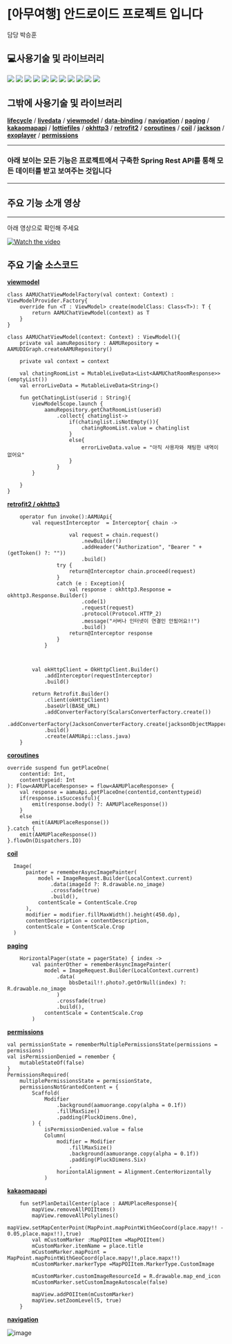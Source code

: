 [아무여행] 안드로이드 프로젝트 입니다
======================

담당 박승훈

## 💻사용기술 및 라이브러리
<div>
<img src="https://img.shields.io/badge/Gradle-02303A?style=flat-square&logo=Gradle&logoColor=white"/>
<img src="https://img.shields.io/badge/Kotlin-7F52FF?style=flat-square&logo=Kotlin&logoColor=white"/>
<img src="https://img.shields.io/badge/jetpackcompose-4285F4?style=flat-square&logo=jetpackcompose&logoColor=white"/>
<img src="https://img.shields.io/badge/Android-3DDC84?style=flat-square&logo=Android&logoColor=white"/>
<img src="https://img.shields.io/badge/AndroidStudio-3DDC84?style=flat-square&logo=AndroidStudio&logoColor=white"/>
<img src="https://img.shields.io/badge/Firebase-FFCA28?style=flat-square&logo=Firebase&logoColor=white"/>
<img src="https://img.shields.io/badge/Spring-6DB33F?style=flat-square&logo=Spring&logoColor=white"/>
<img src="https://img.shields.io/badge/SpringSecurity-6DB33F?style=flat-square&logo=SpringSecurity&logoColor=white"/>
<img src="https://img.shields.io/badge/JSON-000000?style=flat-square&logo=JSON&logoColor=white"/>
<img src="https://img.shields.io/badge/JSONWebTokens-000000?style=flat-square&logo=JSONWebTokens&logoColor=white"/>
<img src="https://img.shields.io/badge/FontAwesome-528DD7?style=flat-square&logo=FontAwesome&logoColor=white"/>
</div>

## 그밖에 사용기술 및 라이브러리
[**lifecycle**](https://developer.android.com/jetpack/androidx/releases/lifecycle?hl=ko) / 
[**livedata**](https://developer.android.com/topic/libraries/architecture/livedata?hl=ko) / 
[**viewmodel**](https://developer.android.com/topic/libraries/architecture/viewmodel?hl=ko) / 
[**data-binding**](https://developer.android.com/topic/libraries/data-binding?hl=ko) / 
[**navigation**](https://developer.android.com/jetpack/androidx/releases/navigation?hl=ko) / 
[**paging**](https://developer.android.com/jetpack/androidx/releases/paging) / 
[**kakaomapapi**](https://apis.map.kakao.com/android/documentation/) / 
[**lottiefiles**](https://lottiefiles.com/) / 
[**okhttp3**](https://square.github.io/okhttp/) / 
[**retrofit2**](https://square.github.io/retrofit/) / 
[**coroutines**](https://developer.android.com/kotlin/coroutines) / 
[**coil**](https://coil-kt.github.io/coil/compose/) /
[**jackson**](https://github.com/FasterXML/jackson) / 
[**exoplayer**](https://github.com/google/ExoPlayer) / 
[**permissions**](https://google.github.io/accompanist/permissions/)
<hr/>

### 아래 보이는 모든 기능은 프로젝트에서 구축한 Spring Rest API를 통해 모든 데이터를 받고 보여주는 것입니다
<hr/>

## 주요 기능 소개 영상


<hr/>

아래 영상으로 확인해 주세요

[![Watch the video](https://user-images.githubusercontent.com/107670168/185776018-8ce29d18-0e82-48ab-983a-fc844745d03c.png)](https://youtu.be/KSIbs_5Pvko)

## 주요 기술 소스코드
[**viewmodel**](https://github.com/nigunpark/AAMUWorkSpace/blob/main/AAMUAndroidApp/app/src/main/java/com/aamu/aamuandroidapp/components/chatlist/AAMUChatViewModel.kt)

    class AAMUChatViewModelFactory(val context: Context) : ViewModelProvider.Factory{
        override fun <T : ViewModel> create(modelClass: Class<T>): T {
            return AAMUChatViewModel(context) as T
        }
    }

    class AAMUChatViewModel(context: Context) : ViewModel(){
        private val aamuRepository : AAMURepository = AAMUDIGraph.createAAMURepository()

        private val context = context

        val chatingRoomList = MutableLiveData<List<AAMUChatRoomResponse>>(emptyList())
        val errorLiveData = MutableLiveData<String>()

        fun getChatingList(userid : String){
            viewModelScope.launch {
                aamuRepository.getChatRoomList(userid)
                    .collect{ chatinglist->
                        if(chatinglist.isNotEmpty()){
                            chatingRoomList.value = chatinglist
                        }
                        else{
                            errorLiveData.value = "아직 사용자와 채팅한 내역이 없어요"
                        }
                    }
            }

        }
    }
    
[**retrofit2 / okhttp3**](https://github.com/nigunpark/AAMUWorkSpace/blob/main/AAMUAndroidApp/app/src/main/java/com/aamu/aamuandroidapp/data/api/AAMUApi.kt)

        operator fun invoke():AAMUApi{
            val requestInterceptor  = Interceptor{ chain ->

                        val request = chain.request()
                            .newBuilder()
                            .addHeader("Authorization", "Bearer " + (getToken() ?: ""))
                            .build()
                    try {
                        return@Interceptor chain.proceed(request)
                    }
                    catch (e : Exception){
                        val response : okhttp3.Response = okhttp3.Response.Builder()
                            .code(1)
                            .request(request)
                            .protocol(Protocol.HTTP_2)
                            .message("서버나 인터넷이 연결인 안됬어요!!")
                            .build()
                        return@Interceptor response
                    }
                }



            val okHttpClient = OkHttpClient.Builder()
                .addInterceptor(requestInterceptor)
                .build()

            return Retrofit.Builder()
                .client(okHttpClient)
                .baseUrl(BASE_URL)
                .addConverterFactory(ScalarsConverterFactory.create())
                .addConverterFactory(JacksonConverterFactory.create(jacksonObjectMapper()))
                .build()
                .create(AAMUApi::class.java)
        }

[**coroutines**](https://github.com/nigunpark/AAMUWorkSpace/blob/main/AAMUAndroidApp/app/src/main/java/com/aamu/aamuandroidapp/data/api/repositories/AAMURepositoryImpl.kt)

    override suspend fun getPlaceOne(
        contentid: Int,
        contenttypeid: Int
    ): Flow<AAMUPlaceResponse> = flow<AAMUPlaceResponse> {
        val response = aamuApi.getPlaceOne(contentid,contenttypeid)
        if(response.isSuccessful){
            emit(response.body() ?: AAMUPlaceResponse())
        }
        else
            emit(AAMUPlaceResponse())
    }.catch {
        emit(AAMUPlaceResponse())
    }.flowOn(Dispatchers.IO)
    
[**coil**](https://github.com/nigunpark/AAMUWorkSpace/blob/main/AAMUAndroidApp/app/src/main/java/com/aamu/aamuandroidapp/components/gram/posts/PostItem.kt)

      Image(
          painter = rememberAsyncImagePainter(
              model = ImageRequest.Builder(LocalContext.current)
                  .data(imageId ?: R.drawable.no_image)
                  .crossfade(true)
                  .build(),
              contentScale = ContentScale.Crop
          ),
          modifier = modifier.fillMaxWidth().height(450.dp),
          contentDescription = contentDescription,
          contentScale = ContentScale.Crop
      )
    
[**paging**](https://github.com/nigunpark/AAMUWorkSpace/blob/main/AAMUAndroidApp/app/src/main/java/com/aamu/aamuandroidapp/components/routebbs/detail/RouteBBSDetail.kt)

        HorizontalPager(state = pagerState) { index ->
            val painterOther = rememberAsyncImagePainter(
                model = ImageRequest.Builder(LocalContext.current)
                    .data(
                        bbsDetail!!.photo?.getOrNull(index) ?: R.drawable.no_image
                    )
                    .crossfade(true)
                    .build(),
                contentScale = ContentScale.Crop
            )

[**permissions**](https://github.com/nigunpark/AAMUWorkSpace/blob/main/AAMUAndroidApp/app/src/main/java/com/aamu/aamuandroidapp/pluck/ui/permission/Permission.kt)

    val permissionState = rememberMultiplePermissionsState(permissions = permissions)
    val isPermissionDenied = remember {
        mutableStateOf(false)
    }
    PermissionsRequired(
        multiplePermissionsState = permissionState,
        permissionsNotGrantedContent = {
            Scaffold(
                Modifier
                    .background(aamuorange.copy(alpha = 0.1f))
                    .fillMaxSize()
                    .padding(PluckDimens.One),
            ) {
                isPermissionDenied.value = false
                Column(
                    modifier = Modifier
                        .fillMaxSize()
                        .background(aamuorange.copy(alpha = 0.1f))
                        .padding(PluckDimens.Six)
                        ,
                    horizontalAlignment = Alignment.CenterHorizontally
                )

[**kakaomapapi**](https://github.com/nigunpark/AAMUWorkSpace/blob/main/AAMUAndroidApp/app/src/main/java/com/aamu/aamuandroidapp/components/aamuplan/AAMUPlanViewModel.kt)

        fun setPlanDetailCenter(place : AAMUPlaceResponse){
            mapView.removeAllPOIItems()
            mapView.removeAllPolylines()
            mapView.setMapCenterPoint(MapPoint.mapPointWithGeoCoord(place.mapy!! - 0.05,place.mapx!!),true)
            val mCustomMarker :MapPOIItem =MapPOIItem()
            mCustomMarker.itemName = place.title
            mCustomMarker.mapPoint = MapPoint.mapPointWithGeoCoord(place.mapy!!,place.mapx!!)
            mCustomMarker.markerType =MapPOIItem.MarkerType.CustomImage

            mCustomMarker.customImageResourceId = R.drawable.map_end_icon
            mCustomMarker.setCustomImageAutoscale(false)

            mapView.addPOIItem(mCustomMarker)
            mapView.setZoomLevel(5, true)
        }

[**navigation**](https://github.com/nigunpark/AAMUWorkSpace/tree/main/AAMUAndroidApp/app/src/main/res/navigation)

![image](https://user-images.githubusercontent.com/107670168/185070770-bfd95ab7-40ee-439d-a006-331d41738181.png)



